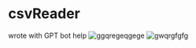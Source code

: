 # csvReader
wrote with GPT bot help
![ggqregeqgege](https://user-images.githubusercontent.com/66019326/233401506-bab28dba-8f24-4e44-9262-c01f9044da9a.JPG)
![gwqrgfgfg](https://user-images.githubusercontent.com/66019326/233401527-2acd93af-0339-4a34-965c-ff1f656b6ca3.JPG)
